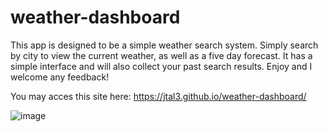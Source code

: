 # weather-dashboard

This app is designed to be a simple weather search system. Simply search by city to view the current weather, as well as a five day forecast.
It has a simple interface and will also collect your past search results.
Enjoy and I welcome any feedback!

You may acces this site here: https://jtal3.github.io/weather-dashboard/

![image](https://user-images.githubusercontent.com/97869791/175846875-46f4459f-35d0-493c-9c77-939b232d0fc2.png)
